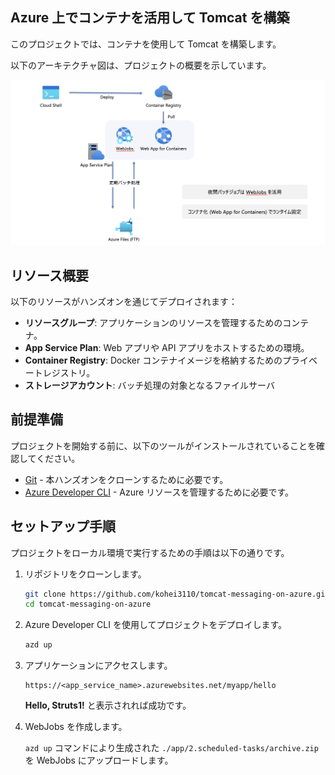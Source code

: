 ## Azure 上でコンテナを活用して Tomcat を構築

このプロジェクトでは、コンテナを使用して Tomcat を構築します。

以下のアーキテクチャ図は、プロジェクトの概要を示しています。

![アーキテクチャ](./infra/images/architecture.png "アーキテクチャ")

## リソース概要

以下のリソースがハンズオンを通じてデプロイされます：

- **リソースグループ**: アプリケーションのリソースを管理するためのコンテナ。
- **App Service Plan**: Web アプリや API アプリをホストするための環境。
- **Container Registry**: Docker コンテナイメージを格納するためのプライベートレジストリ。
- **ストレージアカウント**: バッチ処理の対象となるファイルサーバ

## 前提準備

プロジェクトを開始する前に、以下のツールがインストールされていることを確認してください。

- [Git](https://git-scm.com/book/ja/v2/%E4%BD%BF%E3%81%84%E5%A7%8B%E3%82%81%E3%82%8B-Git%E3%81%AE%E3%82%A4%E3%83%B3%E3%82%B9%E3%83%88%E3%83%BC%E3%83%AB) - 本ハンズオンをクローンするために必要です。
- [Azure Developer CLI](https://learn.microsoft.com/ja-jp/azure/developer/azure-developer-cli/install-azd?tabs=winget-windows%2Cbrew-mac%2Cscript-linux&pivots=os-mac) - Azure リソースを管理するために必要です。

## セットアップ手順

プロジェクトをローカル環境で実行するための手順は以下の通りです。

1. リポジトリをクローンします。

    ```bash
    git clone https://github.com/kohei3110/tomcat-messaging-on-azure.git
    cd tomcat-messaging-on-azure
    ```

2. Azure Developer CLI を使用してプロジェクトをデプロイします。

    ```bash
    azd up
    ```

3. アプリケーションにアクセスします。

    ```
    https://<app_service_name>.azurewebsites.net/myapp/hello
    ```

    **Hello, Struts1!** と表示されれば成功です。

4. WebJobs を作成します。

    `azd up` コマンドにより生成された `./app/2.scheduled-tasks/archive.zip` を WebJobs にアップロードします。
